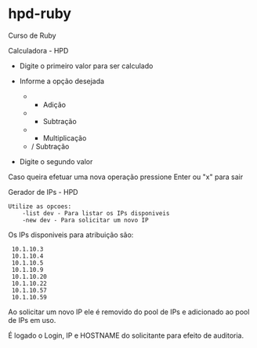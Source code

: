 # hpd-ruby
Curso de Ruby

Calculadora - HPD

- Digite o primeiro valor para ser calculado

- Informe a opção desejada
    - + Adição
    - - Subtração
    - * Multiplicação
    - / Subtração

- Digite o segundo valor 

Caso queira efetuar uma nova operação pressione Enter ou "x" para sair


Gerador de IPs - HPD

    Utilize as opcoes:
        -list dev - Para listar os IPs disponiveis
        -new dev - Para solicitar um novo IP

Os IPs disponiveis para atribuição são:
     
     10.1.10.3
     10.1.10.4
     10.1.10.5
     10.1.10.9
     10.1.10.20
     10.1.10.22
     10.1.10.57
     10.1.10.59

Ao solicitar um novo IP ele é removido do pool de IPs e adicionado ao pool de IPs em uso.

É logado o Login, IP e HOSTNAME do solicitante para efeito de auditoria.